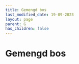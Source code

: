 ```yaml
---
title: Gemengd bos
last_modified_date: 19-09-2023
layout: page
parent: G
has_children: false
---
```


Gemengd bos
===========

